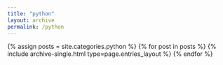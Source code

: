 ```yaml
---
title: "python"
layout: archive
permalink: /python
---
```



{% assign posts = site.categories.python %}
{% for post in posts %} {% include archive-single.html type=page.entries_layout %} {% endfor %}
